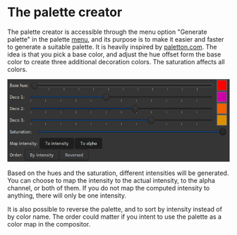 # The palette creator

The palette creator is accessible through the menu option "Generate palette" in the palette
<a href="menubar.html">menu</a>, and its purpose is to make it easier and faster to generate a
suitable palette. It is heavily inspired by <a href="https://paletton.com">paletton.com</a>. The
idea is that you pick a base color, and adjust the hue offset form the base color to create three
additional decoration colors. The saturation affects all colors.

![The palette creator](palette_creator.png)

Based on the hues and the saturation, different intensities will be generated. You can choose to
map the intensity to the actual intensity, to the alpha channel, or both of them. If you do not map
the computed intensity to anything, there will only be one intensity.

It is also possible to reverse the palette, and to sort by intensity instead of by color name. The
order could matter if you intent to use the palette as a color map in the compositor.